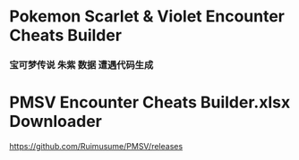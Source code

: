 # Pokemon Scarlet & Violet Encounter Cheats Builder
### 宝可梦传说 朱紫 数据 遭遇代码生成

# PMSV Encounter Cheats Builder.xlsx Downloader
https://github.com/Ruimusume/PMSV/releases
